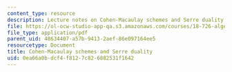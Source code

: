 ```yaml
---
content_type: resource
description: Lecture notes on Cohen-Macaulay schemes and Serre duality.
file: https://ol-ocw-studio-app-qa.s3.amazonaws.com/courses/18-726-algebraic-geometry-spring-2009/0ea66a0bdcf4f8127c826882531f1642_MIT18_726s09_lec25_serre_dual.pdf
file_type: application/pdf
parent_uid: 48634407-a57b-9413-2aef-86e097164ee5
resourcetype: Document
title: Cohen-Macaulay schemes and Serre duality
uid: 0ea66a0b-dcf4-f812-7c82-6882531f1642
---
```

